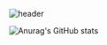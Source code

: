 ![header](https://capsule-render.vercel.app/api?type=waving&color=gradient&height=300&section=footer&text=Welcome%20to%20Yihyun's%20GitHub&fontSize=50&animation=twinkling)

![Anurag's GitHub stats](https://github-readme-stats.vercel.app/api?username=yh112&show_icons=true&theme=radical)


